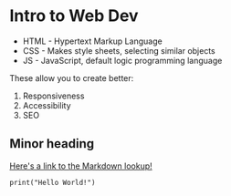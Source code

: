 # Intro to Web Dev

* HTML - Hypertext Markup Language
* CSS - Makes style sheets, selecting similar objects
* JS - JavaScript, default logic programming language

These allow you to create better:
1. Responsiveness
2. Accessibility
3. SEO

## Minor heading

[Here's a link to the Markdown lookup!](https://markdownlivepreview.com/)

```
print("Hello World!")
```
